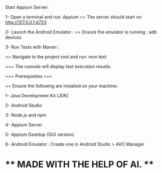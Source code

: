 Start Appium Server:

1- Open a terminal and run: Appium
== The server should start on http://127.0.0.1:4723

2- Launch the Android Emulator :
== Ensure the emulator is running : adb devices

3- Run Tests with Maven :

== Navigate to the project root and run: mvn test

=== The console will display test execution results.



=== Prerequisites ===

== Ensure the following are installed on your machine:

1- Java Development Kit (JDK)

2- Android Studio

3- Node.js and npm

4- Appium Server

5- Appium Desktop (GUI version)

6- Android Emulator : Create one in Android Studio > AVD Manager


** MADE WITH THE HELP OF AI. **
=========================================================================